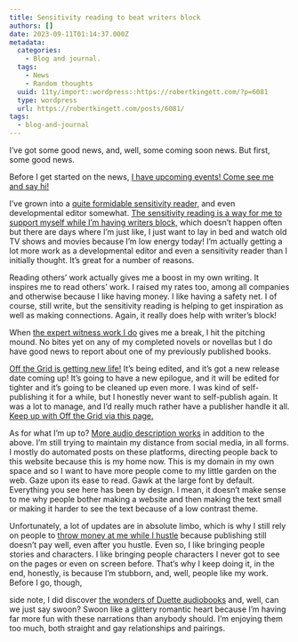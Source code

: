```yaml
---
title: Sensitivity reading to beat writers block
authors: []
date: 2023-09-11T01:14:37.000Z
metadata:
  categories:
    - Blog and journal.
  tags:
    - News
    - Random thoughts
  uuid: 11ty/import::wordpress::https://robertkingett.com/?p=6081
  type: wordpress
  url: https://robertkingett.com/posts/6081/
tags:
  - blog-and-journal
---
```

I’ve got some good news, and, well, some coming soon news. But first, some good news.

Before I get started on the news, [I have upcoming events! Come see me and say hi!](https://robertkingett.com/live/)

I’ve grown into a [quite formidable sensitivity reader,](https://robertkingett.com/?p=5032) and even developmental editor somewhat. [The sensitivity reading is a way for me to support myself while I’m having writers block,](https://robertkingett.com/?p=5032) which doesn’t happen often but there are days where I’m just like, I just want to lay in bed and watch old TV shows and movies because I’m low energy today! I’m actually getting a lot more work as a developmental editor and even a sensitivity reader than I initially thought. It’s great for a number of reasons.

Reading others’ work actually gives me a boost in my own writing. It inspires me to read others’ work. I raised my rates too, among all companies and otherwise because I like having money. I like having a safety net. I of course, still write, but the sensitivity reading is helping to get inspiration as well as making connections. Again, it really does help with writer’s block!

When [the expert witness work I do](https://robertkingett.com/?p=1725/) gives me a break, I hit the pitching mound. No bites yet on any of my completed novels or novellas but I do have good news to report about one of my previously published books.

[Off the Grid is getting new life!](https://robertkingett.com/2017/04/07/off-the-grid-living-blind-without-the-internet/) It’s being edited, and it’s got a new release date coming up! It’s going to have a new epilogue, and it will be edited for tighter and it’s going to be cleaned up even more. I was kind of self-publishing it for a while, but I honestly never want to self-publish again. It was a lot to manage, and I’d really much rather have a publisher handle it all. [Keep up with Off the Grid via this page.](https://robertkingett.com/2017/04/07/off-the-grid-living-blind-without-the-internet/)

As for what I’m up to? [More audio description works](https://robertkingett.com/ad/) in addition to the above. I’m still trying to maintain my distance from social media, in all forms. I mostly do automated posts on these platforms, directing people back to this website because this is my home now. This is my domain in my own space and so I want to have more people come to my little garden on the web. Gaze upon its ease to read. Gawk at the large font by default. Everything you see here has been by design. I mean, it doesn’t make sense to me why people bother making a website and then making the text small or making it harder to see the text because of a low contrast theme.

Unfortunately, a lot of updates are in absolute limbo, which is why I still rely on people to [throw money at me while I hustle](https://robertkingett.com/donate/) because publishing still doesn’t pay well, even after you hustle. Even so, I like bringing people stories and characters. I like bringing people characters I never got to see on the pages or even on screen before. That’s why I keep doing it, in the end, honestly, is because I’m stubborn, and, well, people like my work. Before I go, though,

side note, I did discover [the wonders of Duette audiobooks](https://lovelyaudiobooks.info/duet-narration/) and, well, can we just say swoon? Swoon like a glittery romantic heart because I’m having far more fun with these narrations than anybody should. I’m enjoying them too much, both straight and gay relationships and pairings.